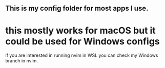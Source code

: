 ## This is my config folder for most apps I use.
# this mostly works for macOS but it could be used for Windows configs
if you are interested in running nvim in WSL you can check my Windows branch in nvim.

